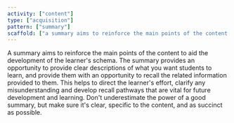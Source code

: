 ```yaml
---
activity: ["content"]
type: ["acquisition"]
pattern: ["summary"]
scaffold: ["a summary aims to reinforce the main points of the content  to aid the development of the learner's schema. The summary provides an opportunity to provide clear descriptions of what you want students to learn, and provide them with an opportunity to recall the related information provided to them. This helps to direct the learner's effort, clarify any misunderstanding and develop recall pathways that are vital for future development and learning. Don't underestimate the power of a good summary, but make sure it's clear, specific to the content, and as succinct as possible. "]
---
```


A summary aims to reinforce the main points of the content  to aid the development of the learner's schema. The summary provides an opportunity to provide clear descriptions of what you want students to learn, and provide them with an opportunity to recall the related information provided to them. This helps to direct the learner's effort, clarify any misunderstanding and develop recall pathways that are vital for future development and learning. Don't underestimate the power of a good summary, but make sure it's clear, specific to the content, and as succinct as possible.
